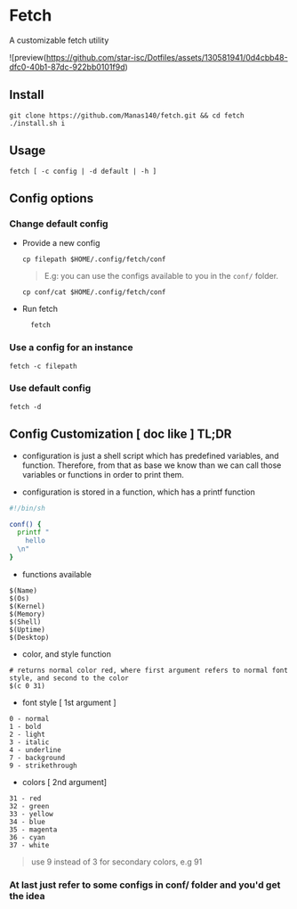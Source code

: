 # Fetch
A customizable fetch utility

![preview(https://github.com/star-isc/Dotfiles/assets/130581941/0d4cbb48-dfc0-40b1-87dc-922bb0101f9d)

## Install
```
git clone https://github.com/Manas140/fetch.git && cd fetch
./install.sh i
```

## Usage
```
fetch [ -c config | -d default | -h ]
```

## Config options

### Change default config

- Provide a new config

  ```
  cp filepath $HOME/.config/fetch/conf
  ```

  > E.g: you can use the configs available to you in the `conf/` folder.

  ```
  cp conf/cat $HOME/.config/fetch/conf
  ```

- Run fetch

  ```
    fetch
  ```

### Use a config for an instance
```
fetch -c filepath
```

### Use default config 
```
fetch -d
```

## Config Customization [ doc like ] TL;DR

- configuration is just a shell script which has predefined variables, and function.
  Therefore, from that as base we know than we can call those variables or functions in order to print them.

- configuration is stored in a function, which has a printf function

```sh
#!/bin/sh

conf() {
  printf "
    hello
  \n"
}  
```

- functions available 

```
$(Name)
$(Os)
$(Kernel)
$(Memory)
$(Shell)
$(Uptime)
$(Desktop)
```

- color, and style function 

```
# returns normal color red, where first argument refers to normal font style, and second to the color
$(c 0 31)  
```

  - font style [ 1st argument ]

  ```
  0 - normal
  1 - bold
  2 - light
  3 - italic 
  4 - underline
  7 - background
  9 - strikethrough
  ``` 
  
  - colors [ 2nd argument] 

  ```
  31 - red 
  32 - green
  33 - yellow
  34 - blue 
  35 - magenta 
  36 - cyan 
  37 - white 
  ```
  
  > use 9 instead of 3 for secondary colors, e.g 91

### At last just refer to some configs in conf/ folder and you'd get the idea
